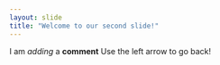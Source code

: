 ```yaml
---
layout: slide
title: "Welcome to our second slide!"
---
```

I am *adding* a __comment__
Use the left arrow to go back!
